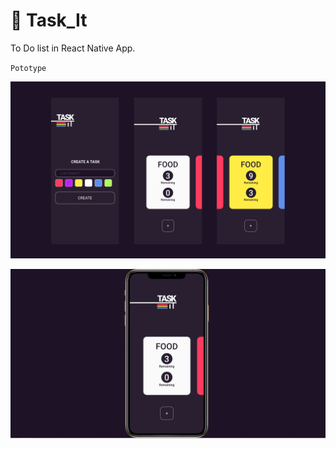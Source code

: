 # 🧪 Task_It
To Do list in React Native App.

`Pototype`

![App Preview](/src/assets/img/TASK-IT.png)

![App Preview](/src/assets/img/Task-It-v0.png)
